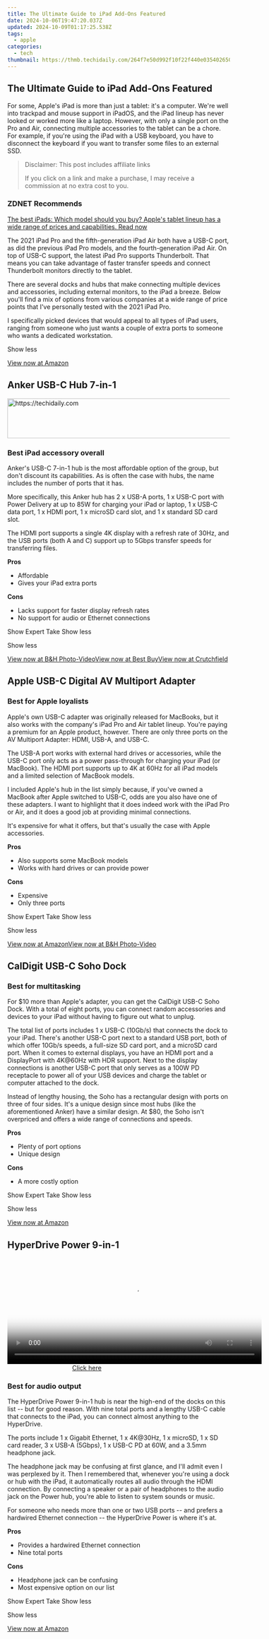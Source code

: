 ```yaml
---
title: The Ultimate Guide to iPad Add-Ons Featured
date: 2024-10-06T19:47:20.037Z
updated: 2024-10-09T01:17:25.538Z
tags:
  - apple
categories:
  - tech
thumbnail: https://thmb.techidaily.com/264f7e50d992f10f22f440e035402650c9e912cde2fed4f7c2aee477f6b93402.jpg
---
```


## The Ultimate Guide to iPad Add-Ons Featured

For some, Apple's iPad is more than just a tablet: it's a computer. We're well into trackpad and mouse support in iPadOS, and the iPad lineup has never looked or worked more like a laptop. However, with only a single port on the Pro and Air, connecting multiple accessories to the tablet can be a chore. For example, if you're using the iPad with a USB keyboard, you have to disconnect the keyboard if you want to transfer some files to an external SSD. 

>  Disclaimer: This post includes affiliate links
>
>  If you click on a link and make a purchase, I may receive a commission at no extra cost to you.
>

### **ZDNET** Recommends

[The best iPads: Which model should you buy? Apple's tablet lineup has a wide range of prices and capabilities.  Read now](https://www.zdnet.com/article/best-ipad/)

The 2021 iPad Pro and the fifth-generation iPad Air both have a USB-C port, as did the previous iPad Pro models, and the fourth-generation iPad Air. On top of USB-C support, the latest iPad Pro supports Thunderbolt. That means you can take advantage of faster transfer speeds and connect Thunderbolt monitors directly to the tablet. 

There are several docks and hubs that make connecting multiple devices and accessories, including external monitors, to the iPad a breeze. Below you'll find a mix of options from various companies at a wide range of price points that I've personally tested with the 2021 iPad Pro. 

I specifically picked devices that would appeal to all types of iPad users, ranging from someone who just wants a couple of extra ports to someone who wants a dedicated workstation. 

Show less 

[View now at Amazon](https://buy.geni.us/Proxy.ashx?TSID=368250&GR%5FURL=https%3A%2F%2Fwww.amazon.com%2Fdp%2FB07ZVKTP53%2Fref%3Dasc%5Fdf%5FB07ZVKTP531727262000000%3Fcreative%3D395261%26creativeASIN%3DB07ZVKTP53%26linkCode%3Dasn%26tag%3Dzd-buy-button-20%26ascsubtag%3D%5F%5FCOM%5FCLICK%5FID%5F%5F%7C9c7edb77-3977-4c5b-ae15-79d76617b65a%7Cdtp&dtb=1)

## Anker USB-C Hub 7-in-1

<!-- affiliate ads begin -->
<a href="https://unicoeye.pxf.io/c/5597632/2148773/18498" target="_top" id="2148773">
  <img src="//a.impactradius-go.com/display-ad/18498-2148773" border="0" alt="https://techidaily.com" width="728" height="90"/>
</a>
<img height="0" width="0" src="https://unicoeye.pxf.io/i/5597632/2148773/18498" style="position:absolute;visibility:hidden;" border="0" />
<!-- affiliate ads end -->

### Best iPad accessory overall

Anker's USB-C 7-in-1 hub is the most affordable option of the group, but don't discount its capabilities. As is often the case with hubs, the name includes the number of ports that it has. 

More specifically, this Anker hub has 2 x USB-A ports, 1 x USB-C port with Power Delivery at up to 85W for charging your iPad or laptop, 1 x USB-C data port, 1 x HDMI port, 1 x microSD card slot, and 1 x standard SD card slot.

The HDMI port supports a single 4K display with a refresh rate of 30Hz, and the USB ports (both A and C) support up to 5Gbps transfer speeds for transferring files. 

**Pros**

* Affordable
* Gives your iPad extra ports

**Cons**

* Lacks support for faster display refresh rates
* No support for audio or Ethernet connections

Show Expert Take Show less 

Show less 

[View now at B&H Photo-Video](https://www.bhphotovideo.com/c/product/1500224-REG/apple%5Fmuf82am%5Fa%5Fusb%5Fc%5Fdigital%5Fav%5Fmultiport.html/BI/23252/KBID/28790/SID/zd-%5F%5FCOM%5FCLICK%5FID%5F%5F-dtp)[View now at Best Buy](https://shop-links.co/link/?url=https%3A%2F%2Fbestbuy.7tiv.net%2Fc%2F376373%2F633495%2F10014%3Fprodsku%3D5596800%26u%3Dhttp%253A%252F%252Fwww.bestbuy.com%252Fsite%252F-%252F5596800.p%253Fcmp%253DRMX&publisher_slug=itechdaily19598&exclusive=1)[View now at Crutchfield](https://shop-links.co/link/?exclusive=1&publisher_slug=itechdaily19598&url=https%3A%2F%2Frd.bizrate.com%2Frd%3Ft%3Dhttps%253A%252F%252Fwww.crutchfield.com%252FI-rbizc1FT6%252Fp%255F472USB2C%252FApple-USB-C-Digital-AV-Multiport-Adapter.html%253Fcnxclid%253DSZ%255FREDIRECT%255FID%26mid%3D58%26cat%255Fid%3D11510905%26atom%3D10389%26prod%255Fid%3D%26oid%3D23616894428%26pos%3D1%26b%255Fid%3D18%26bid%255Ftype%3D2%26bamt%3Dbe85fa8f6ad737f6%26cobrand%3D1%26ppr%3D6e2baca686619d86%26a%3D2c3f6b29acaed0dcadb3c1d120c24453%26rf%3Daf1%26af%255Fassettype%255Fid%3D12%26af%255Fcreative%255Fid%3D2973%26af%255Fid%3D614548%26af%255Fplacement%255Fid%3D1%26dv%3D6d822dac25a9dd810de33daebf30fb25d0785fc0e6e2f63c)

## Apple USB-C Digital AV Multiport Adapter

### Best for Apple loyalists

Apple's own USB-C adapter was originally released for MacBooks, but it also works with the company's iPad Pro and Air tablet lineup. You're paying a premium for an Apple product, however. There are only three ports on the AV Multiport Adapter: HDMI, USB-A, and USB-C. 

The USB-A port works with external hard drives or accessories, while the USB-C port only acts as a power pass-through for charging your iPad (or MacBook). The HDMI port supports up to 4K at 60Hz for all iPad models and a limited selection of MacBook models. 

I included Apple's hub in the list simply because, if you've owned a MacBook after Apple switched to USB-C, odds are you also have one of these adapters. I want to highlight that it does indeed work with the iPad Pro or Air, and it does a good job at providing minimal connections. 

It's expensive for what it offers, but that's usually the case with Apple accessories.

**Pros**

* Also supports some MacBook models
* Works with hard drives or can provide power

**Cons**

* Expensive
* Only three ports

Show Expert Take Show less 

Show less 

[View now at Amazon](https://buy.geni.us/Proxy.ashx?TSID=368250&GR%5FURL=https%3A%2F%2Fwww.amazon.com%2Fdp%2FB08FF3BDW5%3FlinkCode%3Dogi%26th%3D1%26psc%3D1%26tag%3Dzd-buy-button-20%26ascsubtag%3D%5F%5FCOM%5FCLICK%5FID%5F%5F%7C9c7edb77-3977-4c5b-ae15-79d76617b65a%7Cdtp&dtb=1)[View now at B&H Photo-Video](https://www.bhphotovideo.com/c/product/1676741-REG/caldigit%5F500916%5Fusb%5Fc%5Fsoho%5Fdock%5Fgen2.html/BI/23252/KBID/28790/SID/zd-%5F%5FCOM%5FCLICK%5FID%5F%5F-dtp)

## CalDigit USB-C Soho Dock

### Best for multitasking

For $10 more than Apple's adapter, you can get the CalDigit USB-C Soho Dock. With a total of eight ports, you can connect random accessories and devices to your iPad without having to figure out what to unplug. 

The total list of ports includes 1 x USB-C (10Gb/s) that connects the dock to your iPad. There's another USB-C port next to a standard USB port, both of which offer 10Gb/s speeds, a full-size SD card port, and a microSD card port. When it comes to external displays, you have an HDMI port and a DisplayPort with 4K@60Hz with HDR support. Next to the display connections is another USB-C port that only serves as a 100W PD receptacle to power all of your USB devices and charge the tablet or computer attached to the dock. 

Instead of lengthy housing, the Soho has a rectangular design with ports on three of four sides. It's a unique design since most hubs (like the aforementioned Anker) have a similar design. At $80, the Soho isn't overpriced and offers a wide range of connections and speeds. 

**Pros**

* Plenty of port options
* Unique design

**Cons**

* A more costly option

Show Expert Take Show less 

Show less 

[View now at Amazon](https://buy.geni.us/Proxy.ashx?TSID=368250&GR%5FURL=https%3A%2F%2Fwww.amazon.com%2Fdp%2FB07S7LVDC9%3FlinkCode%3Dogi%26th%3D1%26psc%3D1%26tag%3Dzd-buy-button-20%26ascsubtag%3D%5F%5FCOM%5FCLICK%5FID%5F%5F%7C9c7edb77-3977-4c5b-ae15-79d76617b65a%7Cdtp&dtb=1)

## HyperDrive Power 9-in-1

<!-- affiliate ads begin -->
<span id="1983584">
					<video width="576" height="240" style="cursor:pointer"
           poster="//a.impactradius-go.com/display-clicktoplayimage/1983584.png"
           onclick="if(!this.playClicked){this.play();this.setAttribute('controls',true);this.playClicked=true;}">
	   <source src="//a.impactradius-go.com/display-ad/22993-1983584">
	   <img src="//a.impactradius-go.com/display-clicktoplayimage/1983584.png" style="border: none; height: 100%; width: 100%; object-fit: contain">
	</video>
	<div style="width:360px;text-align:center"><a href="javascript:window.open(decodeURIComponent('https%3A%2F%2Fhomestyler.sjv.io%2Fc%2F5597632%2F1983584%2F22993'), '_blank');void(0);">Click here</a></div>
</span>
<img height="0" width="0" src="https://imp.pxf.io/i/5597632/1983584/22993" style="position:absolute;visibility:hidden;" border="0" />
<!-- affiliate ads end -->

### Best for audio output

The HyperDrive Power 9-in-1 hub is near the high-end of the docks on this list -- but for good reason. With nine total ports and a lengthy USB-C cable that connects to the iPad, you can connect almost anything to the HyperDrive. 

The ports include 1 x Gigabit Ethernet, 1 x 4K@30Hz, 1 x microSD, 1 x SD card reader, 3 x USB-A (5Gbps), 1 x USB-C PD at 60W, and a 3.5mm headphone jack. 

The headphone jack may be confusing at first glance, and I'll admit even I was perplexed by it. Then I remembered that, whenever you're using a dock or hub with the iPad, it automatically routes all audio through the HDMI connection. By connecting a speaker or a pair of headphones to the audio jack on the Power hub, you're able to listen to system sounds or music. 

For someone who needs more than one or two USB ports -- and prefers a hardwired Ethernet connection -- the HyperDrive Power is where it's at. 

**Pros**

* Provides a hardwired Ethernet connection
* Nine total ports

**Cons**

* Headphone jack can be confusing
* Most expensive option on our list

Show Expert Take Show less 

Show less 

[View now at Amazon](https://buy.geni.us/Proxy.ashx?TSID=368250&GR%5FURL=https%3A%2F%2Fwww.amazon.com%2Fdp%2FB08VYLQS9F%2Fref%3Dasc%5Fdf%5FB08VYLQS9F1727262000000%3Fcreative%3D395261%26creativeASIN%3DB08VYLQS9F%26linkCode%3Dasn%26tag%3Dzd-buy-button-20%26ascsubtag%3D%5F%5FCOM%5FCLICK%5FID%5F%5F%7C9c7edb77-3977-4c5b-ae15-79d76617b65a%7Cdtp&dtb=1)

<!-- affiliate ads begin -->
<span id="2127886">
					<video width="576" height="1024" style="cursor:pointer"
           poster="//a.impactradius-go.com/display-clicktoplayimage/2127886.png"
           onclick="if(!this.playClicked){this.play();this.setAttribute('controls',true);this.playClicked=true;}">
	   <source src="//a.impactradius-go.com/display-ad/18498-2127886">
	   <img src="//a.impactradius-go.com/display-clicktoplayimage/2127886.png" style="border: none; height: 100%; width: 100%; object-fit: contain">
	</video>
	<div style="width:360px;text-align:center"><a href="javascript:window.open(decodeURIComponent('https%3A%2F%2Funicoeye.pxf.io%2Fc%2F5597632%2F2127886%2F18498'), '_blank');void(0);">Click here</a></div>
</span>
<img height="0" width="0" src="https://imp.pxf.io/i/5597632/2127886/18498" style="position:absolute;visibility:hidden;" border="0" />
<!-- affiliate ads end -->

## TwelveSouth HoverBar Duo

### Best ergonomic display option

While the HoverBar Duo isn't a hub, it's included in this list because it provides a way to use the iPad that mimics a desktop feel. 

I've used the HoverBar Duo with my 12.9-inch iPad Pro and all of the hubs discussed here. Effectively, you could combine the HoverBar Duo with the HyperDrive Power, and you'd have a similar amount of ports and setup as the StudioDock for about half the price.

**Pros**

* Turns your iPad into a desktop of sorts
* Fully adjustable arm

**Cons**

* If you use an iPad case on your device, this may not fit it
* Can vibrate a little too much

Show Expert Take Show less 

## What is the best iPad accessory?

The best iPad accessory is the Anker 7-in-1 USB-C hub. It has a budget-friendly price as well as plenty of connectivity options for using SD cards, external displays, and other mobile devices with your iPad.

## How did we choose these iPad accessories?

I spent a lot of time using all of the hubs and docks mentioned here (along with countless others) with a 2018 iPad Pro and then with a 2021 iPad Pro. I used each dock or hub for several days, testing the ports, connections, and reliability of the accessory during my time using it. 

At times, my iPad would be connected to an external display. Other times, the hub would only serve as a means to connect external storage and accessories to the tablet, without a display attached. 

| **Buy this...**          | **If you need...**                                    |
| ------------------------ | ----------------------------------------------------- |
| Anker 7-in-1 USB-C hub   | An affordable hub for connecting devices to your iPad |
| Apple USB-C adapter      | A USB hub for Apple brand loyalists                   |
| CalDigit USB-C Soho Dock | A hub for content creators                            |
| HyperDrive Power 9-in-1  | A high-end USB hub with Gigabit Ethernet support      |
| TwelveSouth HoverBar Duo | A way to use your iPad like a desktop monitor         |

<!-- affiliate ads begin -->
<a href="https://aligracehair.sjv.io/c/5597632/2135374/19272" target="_top" id="2135374">
  <img src="//a.impactradius-go.com/display-ad/19272-2135374" border="0" alt="https://techidaily.com" width="468" height="60"/>
</a>
<img height="0" width="0" src="https://aligracehair.sjv.io/i/5597632/2135374/19272" style="position:absolute;visibility:hidden;" border="0" />
<!-- affiliate ads end -->

## Which iPad accessory is right for you?

The type of hub you want or need for your iPad will depend on your budget and how you use the tablet. Something like the Studio Dock is clearly for someone who uses the iPad as a computer replacement and doesn't mind paying a lot for it. It's easily the most versatile gadget out of the group. 

Whereas the Anker hub is for someone who doesn't want to spend a lot on a hub and doesn't mind that it lacks all of the bells and whistles. 

<!-- affiliate ads begin -->
<a href="https://aligracehair.sjv.io/c/5597632/1880972/19272" target="_top" id="1880972">
  <img src="//a.impactradius-go.com/display-ad/19272-1880972" border="0" alt="https://techidaily.com" width="300" height="90"/>
</a>
<img height="0" width="0" src="https://aligracehair.sjv.io/i/5597632/1880972/19272" style="position:absolute;visibility:hidden;" border="0" />
<!-- affiliate ads end -->

## Will the iPad work with an Ethernet connection?

The iPad doesn't have an Ethernet connection. Apple's tablet lineup does, however, support using Ethernet as a means to connect to the internet. In fact, you'll even see a new option in the settings app when your iPad detects it's using a wired connection. 

## What are the best iPad accessories for graphic design?

If you want to use your iPad for graphic design, I recommend two accessories: the CalDigit USB-C Soho Dock and the TwelveSouth HoverBar Duo. 

The CalDigit dock allows you to connect a 4K display for real-time monitoring of your art or offload images from your digital camera with the SD card reader slots. It also features a 100W USB-C charging port to keep your mobile devices or even your laptop at full battery.

The TwelveSouth HoverBar Duo is an articulating arm that holds your iPad in either a vertical or horizontal position, allowing you to use it like you would a desktop monitor. It's also a great option for more ergonomic digital art creation, since you can position your iPad to where it's most comfortable to use.

<!-- affiliate ads begin -->
<span id="1834906">
					<video width="864" height="864" style="cursor:pointer"
           poster="//a.impactradius-go.com/display-clicktoplayimage/1834906.png"
           onclick="if(!this.playClicked){this.play();this.setAttribute('controls',true);this.playClicked=true;}">
	   <source src="//a.impactradius-go.com/display-ad/16836-1834906">
	   <img src="//a.impactradius-go.com/display-clicktoplayimage/1834906.png" style="border: none; height: 100%; width: 100%; object-fit: contain">
	</video>
	<div style="width:540px;text-align:center"><a href="javascript:window.open(decodeURIComponent('https%3A%2F%2F25home.pxf.io%2Fc%2F5597632%2F1834906%2F16836'), '_blank');void(0);">Click here</a></div>
</span>
<img height="0" width="0" src="https://imp.pxf.io/i/5597632/1834906/16836" style="position:absolute;visibility:hidden;" border="0" />
<!-- affiliate ads end -->

## What accessories does the iPad Pro come with?

Unfortunately, the iPad Pro doesn't come with any free accessories. But when configuring the tablet for your needs, you can choose some to add onto your purchase. You can get the 2nd Gen Apple Pencil for $129, the Magic Keyboard for $299, or the Smart Keyboard Folio for $179.

## What is a must-have iPad accessory for students?

Students would benefit most from the Anker 7-in-1 USB-C hub. It has enough connectivity options to keep things like flash drives, SD cards, and even external displays connected to your iPad for easy file transfers and multitasking. 

## Are there alternative iPad accessories worth considering?

Here are two other options to look into:

[Lamicall Tablet Stand $13.99 at Amazon](https://buy.geni.us/Proxy.ashx?TSID=368250&GR%5FURL=https%3A%2F%2Fwww.amazon.com%2Fdp%2FB01DBV1OKY%2Fref%3Dasc%5Fdf%5FB01DBV1OKY1727262000000%3Fcreative%3D395261%26creativeASIN%3DB01DBV1OKY%26linkCode%3Dasn%26tag%3Dzd-buy-button-20%26ascsubtag%3D%5F%5FCOM%5FCLICK%5FID%5F%5F%7C9c7edb77-3977-4c5b-ae15-79d76617b65a%7Cdtp&dtb=1)

[Ontel Soft Tablet Stand $13.98 at Amazon](https://buy.geni.us/Proxy.ashx?TSID=368250&GR%5FURL=https%3A%2F%2Fwww.amazon.com%2Fdp%2FB091SL5XPB%3FlinkCode%3Dogi%26th%3D1%26psc%3D1%26tag%3Dzd-buy-button-20%26ascsubtag%3D%5F%5FCOM%5FCLICK%5FID%5F%5F%7C9c7edb77-3977-4c5b-ae15-79d76617b65a%7Cdtp&dtb=1)

#### **ZDNET** Recommends

[The best smartwatches you can buy: Apple, Samsung, Google, and more compared](https://www.zdnet.com/article/best-smartwatch/ "The best smartwatches you can buy: Apple, Samsung, Google, and more compared")

[The 5 best VPN services (and tips to choose the right one for you)](https://www.zdnet.com/article/best-vpn/ "The 5 best VPN services (and tips to choose the right one for you)")

[The best Android phones you can buy (including a surprise pick)](https://www.zdnet.com/article/best-android-phone/ "The best Android phones you can buy (including a surprise pick)")

[The best robot vacuum and mop combos (and if they're worth the money)](https://www.zdnet.com/article/best-robot-vacuum-mop/ "The best robot vacuum and mop combos (and if they're worth the money)")

* [The best smartwatches you can buy: Apple, Samsung, Google, and more compared](https://www.zdnet.com/article/best-smartwatch/ "The best smartwatches you can buy: Apple, Samsung, Google, and more compared")
* [The 5 best VPN services (and tips to choose the right one for you)](https://www.zdnet.com/article/best-vpn/ "The 5 best VPN services (and tips to choose the right one for you)")
* [The best Android phones you can buy (including a surprise pick)](https://www.zdnet.com/article/best-android-phone/ "The best Android phones you can buy (including a surprise pick)")
* [The best robot vacuum and mop combos (and if they're worth the money)](https://www.zdnet.com/article/best-robot-vacuum-mop/ "The best robot vacuum and mop combos (and if they're worth the money)")

<ins class="adsbygoogle"
     style="display:block"
     data-ad-format="autorelaxed"
     data-ad-client="ca-pub-7571918770474297"
     data-ad-slot="1223367746"></ins>

<ins class="adsbygoogle"
     style="display:block"
     data-ad-client="ca-pub-7571918770474297"
     data-ad-slot="8358498916"
     data-ad-format="auto"
     data-full-width-responsive="true"></ins>

<span class="atpl-alsoreadstyle">Also read:</span>
<div><ul>
<li><a href="https://youtube-zero.techidaily.com/024-approved-personal-vlogs-that-resonate-deeply-with-viewers/"><u>[New] 2024 Approved Personal Vlogs That Resonate Deeply With Viewers</u></a></li>
<li><a href="https://some-techniques.techidaily.com/updated-explore-best-locations-for-vr-viewing/"><u>[Updated] Explore Best Locations for VR Viewing</u></a></li>
<li><a href="https://some-tips.techidaily.com/updated-top-ae-titles-for-striking-visual-impact/"><u>[Updated] Top AE Titles for Striking Visual Impact</u></a></li>
<li><a href="https://some-tips.techidaily.com/updated-understanding-budgets-youtube-marketing-investments/"><u>[Updated] Understanding Budgets YouTube Marketing Investments</u></a></li>
<li><a href="https://youtube-tips.techidaily.com/ed-unlocking-the-code-to-content-creator-commerce-with-carminati-ajay-for-2024/"><u>[Updated] Unlocking the Code to Content Creator Commerce with Carminati (AJay) for 2024</u></a></li>
<li><a href="https://some-tips.techidaily.com/2024-approved-the-authoritative-periscope-users-bible/"><u>2024 Approved The Authoritative Periscope User's Bible</u></a></li>
<li><a href="https://tech-haven.techidaily.com/discovering-the-power-of-langchain-llm-an-entry-level-handbook/"><u>Discovering the Power of LangChain LLM: An Entry-Level Handbook</u></a></li>
<li><a href="https://some-tips.techidaily.com/fade-to-black-in-premiere-pro-for-2024/"><u>Fade To Black In Premiere Pro for 2024</u></a></li>
<li><a href="https://tiktok-videos.techidaily.com/from-novice-to-pro-mastering-the-art-of-tiktok-video-capture/"><u>From Novice to Pro Mastering the Art of TikTok Video Capture</u></a></li>
<li><a href="https://some-techniques.techidaily.com/funds-flowchart-from-sung-rhythms-to-visual-harmony-for-2024/"><u>Funds Flowchart From Sung Rhythms To Visual Harmony for 2024</u></a></li>
<li><a href="https://extra-resources.techidaily.com/in-2024-composing-captivating-cinematic-synopses/"><u>In 2024, Composing Captivating Cinematic Synopses</u></a></li>
<li><a href="https://sim-unlock.techidaily.com/in-2024-how-to-unlock-iphone-12-mini-official-method-to-unlock-your-iphone-12-mini-by-drfone-ios/"><u>In 2024, How To Unlock iPhone 12 mini Official Method to Unlock Your iPhone 12 mini</u></a></li>
<li><a href="https://some-tips.techidaily.com/in-2024-the-scope-of-motion-tracking-from-simple-to-complex/"><u>In 2024, The Scope of Motion Tracking From Simple to Complex</u></a></li>
<li><a href="https://some-tips.techidaily.com/in-2024-the-ultimate-guide-to-applying-luts-in-obs-streaming/"><u>In 2024, The Ultimate Guide to Applying LUTs in OBS Streaming</u></a></li>
<li><a href="https://some-tips.techidaily.com/in-2024-ultimate-gimbals-for-smooth-filming-experience/"><u>In 2024, Ultimate Gimbals for Smooth Filming Experience</u></a></li>
<li><a href="https://windows11.techidaily.com/maximize-output-win-based-time-management-apps-reviewed/"><u>Maximize Output: Win-Based Time Management Apps Reviewed</u></a></li>
<li><a href="https://some-tips.techidaily.com/the-ultimate-tutorial-adding-whimsy-with-snapchat-cartoons-for-2024/"><u>The Ultimate Tutorial Adding Whimsy with Snapchat Cartoons for 2024</u></a></li>
</ul></div>


